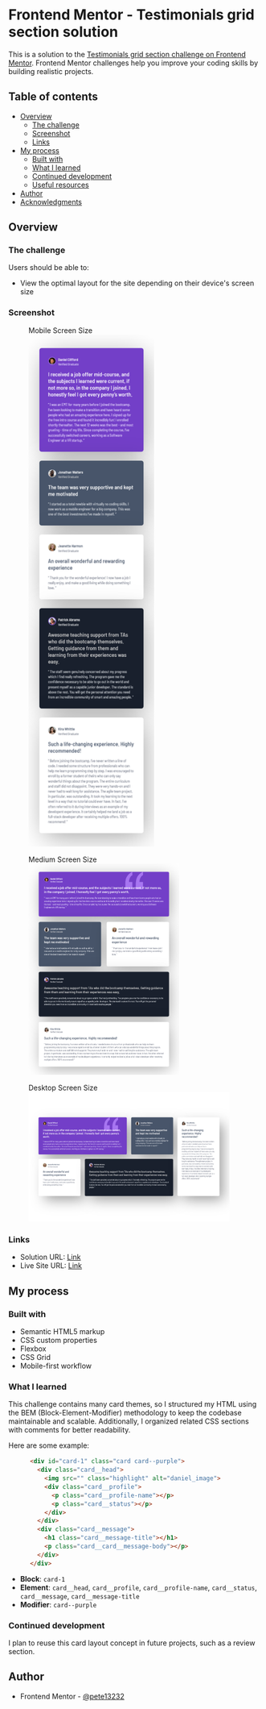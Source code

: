 # Frontend Mentor - Testimonials grid section solution

This is a solution to the [Testimonials grid section challenge on Frontend Mentor](https://www.frontendmentor.io/challenges/testimonials-grid-section-Nnw6J7Un7). Frontend Mentor challenges help you improve your coding skills by building realistic projects.

## Table of contents

- [Overview](#overview)
  - [The challenge](#the-challenge)
  - [Screenshot](#screenshot)
  - [Links](#links)
- [My process](#my-process)
  - [Built with](#built-with)
  - [What I learned](#what-i-learned)
  - [Continued development](#continued-development)
  - [Useful resources](#useful-resources)
- [Author](#author)
- [Acknowledgments](#acknowledgments)

## Overview

### The challenge

Users should be able to:

- View the optimal layout for the site depending on their device's screen size

### Screenshot

  <figure>
    <figcaption>Mobile Screen Size</figcaption>
    <img src="./result/mobile-size.png" alt="mobile screen size" style="width:250px;">
  </figure>

  <figure>
    <figcaption>Medium Screen Size</figcaption>
    <img src="./result/medium-size.png" alt="medium screen size" style="width:300px;">
  </figure>

  <figure>
    <figcaption>Desktop Screen Size</figcaption>
    <img src="./result/desktop-size.png" alt="desktop screen size" style="width:400px;">
  </figure>

### Links

- Solution URL: [Link](https://www.frontendmentor.io/solutions/testimonial-grid-section-with-responsive-design-v4BWjJBsS6)
- Live Site URL: [Link](https://pete13232.github.io/testimonials-grid-section/)

## My process

### Built with

- Semantic HTML5 markup
- CSS custom properties
- Flexbox
- CSS Grid
- Mobile-first workflow

### What I learned

This challenge contains many card themes, so I structured my HTML using the BEM (Block-Element-Modifier) methodology to keep the codebase maintainable and scalable. Additionally, I organized related CSS sections with comments for better readability.

Here are some example:

```html
      <div id="card-1" class="card card--purple">
        <div class="card__head">
          <img src="" class="highlight" alt="daniel_image">
          <div class="card__profile">
            <p class="card__profile-name"></p>
            <p class="card__status"></p>
          </div>
        </div>
        <div class="card__message">
          <h1 class="card__message-title"></h1>
          <p class="card__card__message-body"></p>
        </div>
      </div>
```

- **Block**: `card-1`
- **Element**: `card__head`, `card__profile`, `card__profile-name`, `card__status`, `card__message`, `card__message-title`
- **Modifier**: `card--purple`

### Continued development

I plan to reuse this card layout concept in future projects, such as a review section.

## Author

- Frontend Mentor - [@pete13232](https://www.frontendmentor.io/profile/pete13232)
